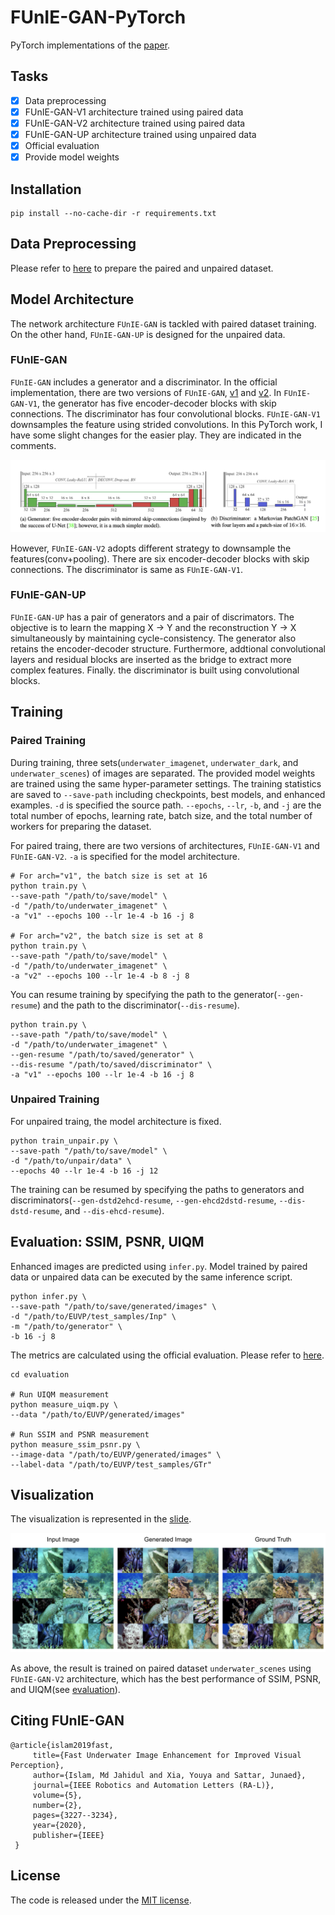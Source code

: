 # FUnIE-GAN-PyTorch

PyTorch implementations of the [paper](https://arxiv.org/pdf/1903.09766.pdf).

## Tasks

- [x] Data preprocessing
- [x] FUnIE-GAN-V1 architecture trained using paired data
- [x] FUnIE-GAN-V2 architecture trained using paired data
- [x] FUnIE-GAN-UP architecture trained using unpaired data
- [x] Official evaluation
- [x] Provide model weights

## Installation

```shell
pip install --no-cache-dir -r requirements.txt
```

## Data Preprocessing

Please refer to [here](https://github.com/rowantseng/FUnIE-GAN-PyTorch/tree/master/preprocess) to prepare the paired and unpaired dataset.

## Model Architecture

The network architecture `FUnIE-GAN` is tackled with paired dataset training. On the other hand, `FUnIE-GAN-UP` is designed for the unpaired data.

### FUnIE-GAN

`FUnIE-GAN` includes a generator and a discriminator. In the official implementation, there are two versions of `FUnIE-GAN`, [v1](https://github.com/xahidbuffon/FUnIE-GAN/blob/8f934c834c94e007b00866186b9ee624dc2b7b69/TF-Keras/nets/funieGAN.py#L92) and [v2](https://github.com/xahidbuffon/FUnIE-GAN/blob/8f934c834c94e007b00866186b9ee624dc2b7b69/TF-Keras/nets/funieGAN.py#L133). In `FUnIE-GAN-V1`, the generator has five encoder-decoder blocks with skip connections. The discriminator has four convolutional blocks. `FUnIE-GAN-V1` downsamples the feature using strided convolutions. In this PyTorch work, I have some slight changes for the easier play. They are indicated in the comments.

![FUnIE-GAN-V1](images/model_v1.png)

However, `FUnIE-GAN-V2` adopts different strategy to downsample the features(conv+pooling). There are six encoder-decoder blocks with skip connections. The discriminator is same as `FUnIE-GAN-V1`.

### FUnIE-GAN-UP

`FUnIE-GAN-UP` has a pair of generators and a pair of discrimators. The objective is to learn the mapping X -> Y and the reconstruction Y -> X simultaneously by maintaining cycle-consistency. The generator also retains the encoder-decoder structure. Furthermore, addtional convolutional layers and residual blocks are inserted as the bridge to extract more complex features. Finally. the discriminator is built using convolutional blocks.

## Training 

### Paired Training

During training, three sets(`underwater_imagenet`, `underwater_dark`, and `underwater_scenes`) of images are separated. The provided model weights are trained using the same hyper-parameter settings. The training statistics are saved to `--save-path` including checkpoints, best models, and enhanced examples. `-d` is specified the source path. `--epochs`, `--lr`, `-b`, and `-j` are the total number of epochs, learning rate, batch size, and the total number of workers for preparing the dataset.

For paired traing, there are two versions of architectures, `FUnIE-GAN-V1` and `FUnIE-GAN-V2`. `-a` is specified for the model architecture. 

```shell
# For arch="v1", the batch size is set at 16
python train.py \
--save-path "/path/to/save/model" \
-d "/path/to/underwater_imagenet" \
-a "v1" --epochs 100 --lr 1e-4 -b 16 -j 8

# For arch="v2", the batch size is set at 8
python train.py \
--save-path "/path/to/save/model" \
-d "/path/to/underwater_imagenet" \
-a "v2" --epochs 100 --lr 1e-4 -b 8 -j 8
```

You can resume training by specifying the path to the generator(`--gen-resume`) and the path to the discriminator(`--dis-resume`).

```shell
python train.py \
--save-path "/path/to/save/model" \
-d "/path/to/underwater_imagenet" \
--gen-resume "/path/to/saved/generator" \
--dis-resume "/path/to/saved/discriminator" \
-a "v1" --epochs 100 --lr 1e-4 -b 16 -j 8
```

### Unpaired Training

For unpaired traing, the model architecture is fixed.

```shell
python train_unpair.py \
--save-path "/path/to/save/model" \
-d "/path/to/unpair/data" \
--epochs 40 --lr 1e-4 -b 16 -j 12
```

The training can be resumed by specifying the paths to generators and discriminators(`--gen-dstd2ehcd-resume`, `--gen-ehcd2dstd-resume`, `--dis-dstd-resume`, and `--dis-ehcd-resume`).

## Evaluation: SSIM, PSNR, UIQM

Enhanced images are predicted using `infer.py`. Model trained by paired data or unpaired data can be executed by the same inference script.

```shell
python infer.py \
--save-path "/path/to/save/generated/images" \
-d "/path/to/EUVP/test_samples/Inp" \
-m "/path/to/generator" \
-b 16 -j 8
```

The metrics are calculated using the official evaluation. Please refer to [here](https://github.com/rowantseng/FUnIE-GAN-PyTorch/tree/master/evaluation).

```shell
cd evaluation

# Run UIQM measurement
python measure_uiqm.py \
--data "/path/to/EUVP/generated/images"

# Run SSIM and PSNR measurement
python measure_ssim_psnr.py \
--image-data "/path/to/EUVP/generated/images" \
--label-data "/path/to/EUVP/test_samples/GTr"
```

## Visualization

The visualization is represented in the [slide](https://docs.google.com/presentation/d/1pqlNFPTQu6y_MTapsG_b8kRQIPAu_F0-gAYV7qvo078/edit?usp=sharing). 

![result](images/result.png)

As above, the result is trained on paired dataset `underwater_scenes` using `FUnIE-GAN-V2` architecture, which has the best performance of SSIM, PSNR, and UIQM(see [evaluation](https://github.com/rowantseng/FUnIE-GAN-PyTorch/tree/master/evaluation)).

## Citing FUnIE-GAN

```
@article{islam2019fast,
     title={Fast Underwater Image Enhancement for Improved Visual Perception},
     author={Islam, Md Jahidul and Xia, Youya and Sattar, Junaed},
     journal={IEEE Robotics and Automation Letters (RA-L)},
     volume={5},
     number={2},
     pages={3227--3234},
     year={2020},
     publisher={IEEE}
 }
```

## License

The code is released under the [MIT license](https://github.com/rowantseng/FUnIE-GAN-PyTorch/blob/master/LICENSE).